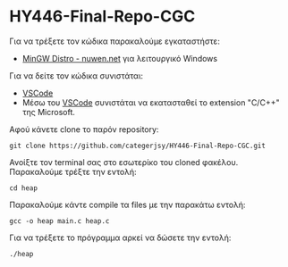 # HY446-Final-Repo-CGC

Για να τρέξετε τον κώδικα παρακαλούμε εγκαταστήστε:
-  [MinGW Distro - nuwen.net](https://nuwen.net/mingw.html) για λειτουργικό Windows

Για να δείτε τον κώδικα συνιστάται:
- [VSCode](https://code.visualstudio.com/) 
- Μέσω του [VSCode](https://code.visualstudio.com/) συνιστάται να εκατασταθεί το extension "C/C++" της Microsoft.

Αφού κάνετε clone το παρόν repository:
```
git clone https://github.com/categerjsy/HY446-Final-Repo-CGC.git
```

Ανοίξτε τον terminal σας στο εσωτερίκο του cloned φακέλου.
Παρακαλούμε τρέξτε την εντολή:
```
cd heap
```

Παρακαλούμε κάντε compile τα files με την παρακάτω εντολή:
```
gcc -o heap main.c heap.c
```
Για να τρέξετε το πρόγραμμα αρκεί να δώσετε την εντολή:
```
./heap
```
